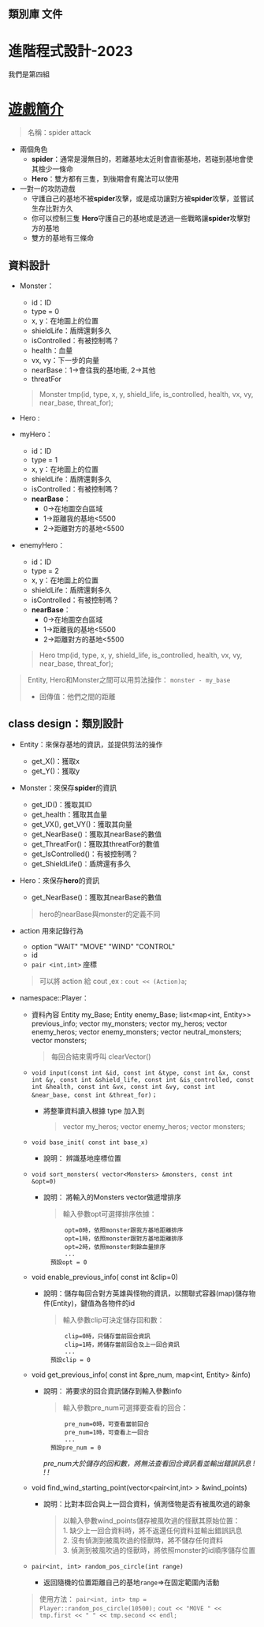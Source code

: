 ## 類別庫 文件
# 進階程式設計-2023
我們是第四組
# [遊戲簡介]( https://www.codingame.com/multiplayer/bot-programming/spring-challenge-2022)
> 名稱：spider attack
* 兩個角色
	* **spider**：通常是漫無目的，若離基地太近則會直衝基地，若碰到基地會使其檢少一條命
	* **Hero**：雙方都有三隻，到後期會有魔法可以使用
* 一對一的攻防遊戲
	* 守護自己的基地不被**spider**攻擊，或是成功讓對方被**spider**攻擊，並嘗試生存比對方久
	* 你可以控制三隻 **Hero**守護自己的基地或是透過一些戰略讓**spider**攻擊對方的基地
	* 雙方的基地有三條命
	
## 資料設計
* Monster：
	* id：ID
	* type = 0
	* x, y：在地圖上的位置
	* shieldLife：盾牌還剩多久
	* isControlled：有被控制嗎？
	* health：血量
	* vx, vy：下一步的向量
	* nearBase：1&rarr;會往我的基地衝, 2&rarr;其他
	* threatFor

	> Monster tmp(id, type, x, y, shield_life, is_controlled, health, vx, vy, near_base, threat_for);
 * Hero :
  * myHero：
    * id：ID
    * type = 1
    * x, y：在地圖上的位置
    * shieldLife：盾牌還剩多久
    * isControlled：有被控制嗎？
    * **nearBase**：
      * 0&rarr;在地圖空白區域
      * 1&rarr;距離我的基地<5500
      * 2&rarr;距離對方的基地<5500
  * enemyHero：
    * id：ID
    * type = 2
    * x, y：在地圖上的位置
    * shieldLife：盾牌還剩多久
    * isControlled：有被控制嗎？
    * **nearBase**：
      * 0&rarr;在地圖空白區域
      * 1&rarr;距離我的基地<5500
      * 2&rarr;距離對方的基地<5500
	> Hero tmp(id, type, x, y, shield_life, is_controlled, health, vx, vy, near_base, threat_for);

		
> Entity, Hero和Monster之間可以用剪法操作：
> `monster - my_base `
> * 回傳值：他們之間的距離

## class design：類別設計

* Entity：來保存基地的資訊，並提供剪法的操作
	* get_X()：獲取x
	* get_Y()：獲取y
* Monster：來保存**spider**的資訊
	* get_ID()：獲取其ID
	* get_health：獲取其血量
	* get_VX(), get_VY()：獲取其向量
	* get_NearBase()：獲取其nearBase的數值
	* get_ThreatFor()：獲取其threatFor的數值
 	* get_IsControlled()：有被控制嗎？
 	* get_ShieldLife()：盾牌還有多久
* Hero：來保存**hero**的資訊
	* get_NearBase()：獲取其nearBase的數值
	> hero的nearBase與monster的定義不同
* action 用來記錄行為
	* option "WAIT" "MOVE" "WIND" "CONTROL"
	* id
	* `pair <int,int>` 座標
	> 可以將 action 給 cout ,ex : `cout << (Action)a`;
* namespace::Player：

	* 資料內容
		Entity my_Base;
		Entity enemy_Base;
		list<map<int, Entity>> previous_info;
		vector<Monsters> my_monsters;
		vector<Hero> my_heros;
		vector<Hero> enemy_heros;
		vector<Monsters> enemy_monsters;
		vector<Monsters> neutral_monsters;
		vector<Monsters> monsters;
		> 每回合結束需呼叫 clearVector() 
	* `void input(const int &id, const int &type, const int &x, const int &y, const int &shield_life, const int &is_controlled, const int &health, const int &vx, const int &vy, const int &near_base, const int &threat_for)；`
		* 將整筆資料讀入根據 type 加入到 
			> vector<Hero> my_heros;
			vector<Hero> enemy_heros;
			vector<Monsters> monsters;


	* `void base_init( const int base_x)`

        * 說明：
            辨識基地座標位置
  
    * `void sort_monsters( vector<Monsters> &monsters, const int &opt=0)`

        * 說明：
            將輸入的Monsters vector做遞增排序

			> 輸入參數opt可選擇排序依據：  
			  
					opt=0時，依照monster跟我方基地距離排序  
					opt=1時，依照monster跟對方基地距離排序  
					opt=2時，依照monster剩餘血量排序  
					...  
				預設opt = 0

    * void enable_previous_info( const int &clip=0)
        * 說明：儲存每回合對方英雄與怪物的資訊，以關聯式容器(map)儲存物件(Entity)，鍵值為各物件的id
        
			> 輸入參數clip可決定儲存回和數：  
			  
					clip=0時，只儲存當前回合資訊  
					clip=1時，將儲存當前回合及上一回合資訊  
					...  
				預設clip = 0
    * void get_previous_info( const int &pre_num, map<int, Entity> &info)

        * 說明：
            將要求的回合資訊儲存到輸入參數info
            
			> 輸入參數pre_num可選擇要查看的回合： 
			   
					pre_num=0時，可查看當前回合  
					pre_num=1時，可查看上一回合  
					...   
				預設pre_num = 0  

            *pre_num大於儲存的回和數，將無法查看回合資訊看並輸出錯誤訊息 ! ! !*
  
    * void find_wind_starting_point(vector<pair<int,int> > &wind_points)

        * 說明：比對本回合與上一回合資料，偵測怪物是否有被風吹過的跡象

			> 以輸入參數wind_points儲存被風吹過的怪獸其原始位置：  
				1. 缺少上一回合資料時，將不返還任何資料並輸出錯誤訊息  
				2. 沒有偵測到被風吹過的怪獸時，將不儲存任何資料  
				3. 偵測到被風吹過的怪獸時，將依照monster的id順序儲存位置
	* `pair<int, int> random_pos_circle(int range) `
		* 返回隨機的位置距離自己的基地`range`=>在固定範圍內活動
	> 使用方法：
			`pair<int, int> tmp = Player::random_pos_circle(10500);`
	 		`cout << "MOVE " << tmp.first << " " << tmp.second << endl;`

